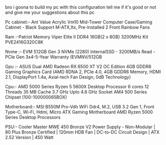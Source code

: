 bro i goona to build my pc with this configuration tell me if it's good or not and give me your suggestions about this pc 

Pc cabinet:- Ant Value Acrylic Vm10 Mid-Tower Computer Case/Gaming Cabinet - Black Support M-ATX,Itx, Pre-Installed 2 Front Rainbow Fans

Ram :-Patriot Memory Viper Elite II DDR4 16GB(2 x 8GB) 3200MHz Kit PVE2416G320C8K

Nvme :- EVM 512GB Gen 3 NVMe (2280) InternalSSD - 3200MB/s Read - PCIe Gen 3x4-5-Year Warranty (EVMNV/512GB

Gpu :- ASUS Dual AMD Radeon RX 6500 XT V2 OC Edition 4GB GDDR6 Gaming Graphics Card (AMD RDNA 2, PCIe 4.0, 4GB GDDR6 Memory, HDMI 2.1, DisplayPort 1.4a, Axial-tech Fan Design, 0dB Technology)

Cpu:- AMD 5000 Series Ryzen 5 5600X Desktop Processor 6 cores 12 Threads 35 MB Cache 3.7 GHz Upto 4.6 GHz Socket AM4 500 Series Chipset (100-100000065BOX)

Motherboard:- MSI B550M Pro-Vdh WiFi Ddr4, M.2, USB 3.2 Gen 1, Front Type-C, Wi-Fi, Hdmi, Micro ATX Gaming Motherboard AMD Ryzen 5000 Series Desktop Processors

PSU:- Cooler Master MWE 450 Bronze V2 Power Supply - Non-Modular | 80 Plus Bronze Certified | 120mm HDB Fan | DC-to-DC Circuit Design | ATX 2.52 Version | 450 Watt
